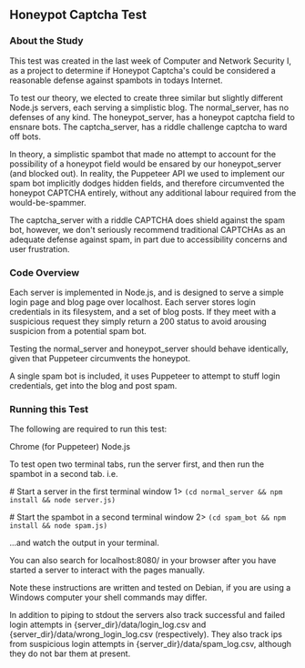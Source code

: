 ## Honeypot Captcha Test

### About the Study
This test was created in the last week of Computer and Network Security I, as a project to determine if Honeypot Captcha's could be considered a reasonable defense against spambots in todays Internet. 

To test our theory, we elected to create three similar but slightly different Node.js servers, each serving a simplistic blog.
The normal_server, has no defenses of any kind.
The honeypot_server, has a honeypot captcha field to ensnare bots.
The captcha_server, has a riddle challenge captcha to ward off bots.

In theory, a simplistic spambot that made no attempt to account for the possibility of a honeypot field would be ensared by our honeypot_server (and blocked out). In reality, the Puppeteer API we used to implement our spam bot implicitly dodges hidden fields, and therefore circumvented the honeypot CAPTCHA entirely, without any additional labour required from the would-be-spammer.

The captcha_server with a riddle CAPTCHA does shield against the spam bot, however, we don't seriously recommend traditional CAPTCHAs as an adequate defense against spam, in part due to accessibility concerns and user frustration.

### Code Overview
Each server is implemented in Node.js, and is designed to serve a simple login page and blog page over localhost. Each server stores login credentials in its filesystem, and a set of blog posts. If they meet with a suspicious request they simply return a 200 status to avoid arousing suspicion from a potential spam bot.

Testing the normal_server and honeypot_server should behave identically, given that Puppeteer circumvents the honeypot.

A single spam bot is included, it uses Puppeteer to attempt to stuff login credentials, get into the blog and post spam.

### Running this Test
The following are required to run this test:

Chrome (for Puppeteer)
Node.js

To test open two terminal tabs, run the server first, and then run the spambot in a second tab.
i.e. 

\# Start a server in the first terminal window
1> `(cd normal_server && npm install && node server.js)`

\# Start the spambot in a second terminal window
2> `(cd spam_bot && npm install && node spam.js)`

...and watch the output in your terminal.

You can also search for localhost:8080/ in your browser after you have started a server to interact with the pages manually.

Note these instructions are written and tested on Debian, if you are using a Windows computer your shell commands may differ.

In addition to piping to stdout the servers also track successful and failed login attempts in {server_dir}/data/login_log.csv and {server_dir}/data/wrong_login_log.csv (respectively). They also track ips from suspicious login attempts in {server_dir}/data/spam_log.csv, although they do not bar them at present.
